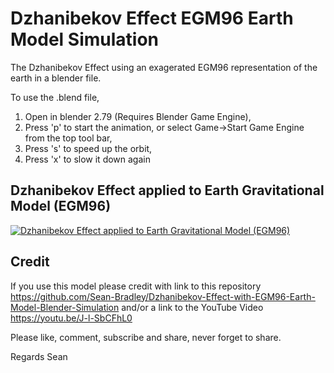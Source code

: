 # Dzhanibekov Effect EGM96 Earth Model Simulation
The Dzhanibekov Effect using an exagerated EGM96 representation of the earth in a blender file.

To use the .blend file, 
1. Open in blender 2.79 (Requires Blender Game Engine), 
2. Press 'p' to start the animation, or select Game->Start Game Engine from the top tool bar,
3. Press 's' to speed up the orbit, 
4. Press 'x' to slow it down again


## Dzhanibekov Effect applied to Earth Gravitational Model (EGM96)

[![Dzhanibekov Effect applied to Earth Gravitational Model (EGM96)](https://img.youtube.com/vi/J-l-SbCFhL0/0.jpg)](https://youtu.be/J-l-SbCFhL0)


## Credit

If you use this model please credit with link to this repository
https://github.com/Sean-Bradley/Dzhanibekov-Effect-with-EGM96-Earth-Model-Blender-Simulation
and/or 
a link to the YouTube Video
https://youtu.be/J-l-SbCFhL0

Please like, comment, subscribe and share, never forget to share.

Regards
Sean

